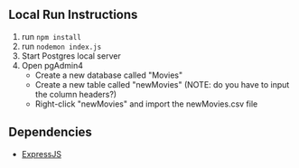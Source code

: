 ## Local Run Instructions
1. run ```npm install```
2. run ```nodemon index.js```
3. Start Postgres local server
4. Open pgAdmin4
    - Create a new database called "Movies"
    - Create a new table called "newMovies" (NOTE: do you have to input the column headers?)
    - Right-click "newMovies" and import the newMovies.csv file

## Dependencies
- [ExpressJS](https://expressjs.com/en/starter/installing.html)